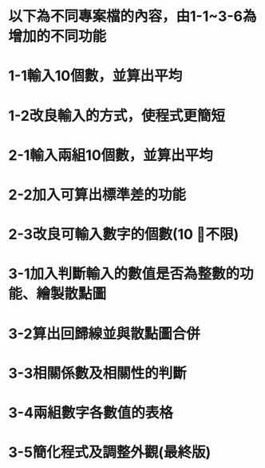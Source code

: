 # 以下為不同專案檔的內容，由1-1~3-6為增加的不同功能
# 1-1輸入10個數，並算出平均
# 1-2改良輸入的方式，使程式更簡短
# 2-1輸入兩組10個數，並算出平均
# 2-2加入可算出標準差的功能
# 2-3改良可輸入數字的個數(10 不限)
# 3-1加入判斷輸入的數值是否為整數的功能、繪製散點圖
# 3-2算出回歸線並與散點圖合併
# 3-3相關係數及相關性的判斷
# 3-4兩組數字各數值的表格
# 3-5簡化程式及調整外觀(最終版)